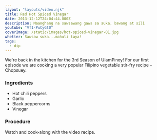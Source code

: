 ```yaml
---
layout: "layouts/video.njk"
title: Red Hot Spiced Vinegar
date: 2013-12-12T24:04:44.000Z
description: Maanghang na sawsawang gawa sa suka, bawang at sili
youtube: "Vf1-PuCyGt0"
coverImage: /static/images/hot-spiced-vinegar-01.jpg
whetter: Sawsaw suka...mahuli taya!
tags:
  - dip
---
```


We're back in the kitchen for the 3rd Season of UlamPinoy! For our first episode we are cooking a very popular Filipino vegetable stir-fry recipe – Chopsuey.

### Ingredients
* Hot chili peppers
* Garlic
* Black peppercorns
* Vinegar

### Procedure
Watch and cook-along with the video recipe.



